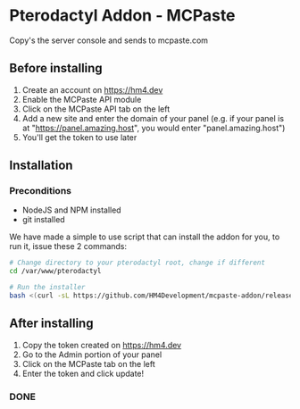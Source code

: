 # Pterodactyl Addon - MCPaste
Copy's the server console and sends to mcpaste.com

## Before installing
1. Create an account on https://hm4.dev
2. Enable the MCPaste API module
3. Click on the MCPaste API tab on the left
4. Add a new site and enter the domain of your panel (e.g. if your panel is at "https://panel.amazing.host", you would enter "panel.amazing.host")
5. You'll get the token to use later

## Installation

### Preconditions
- NodeJS and NPM installed
- git installed

We have made a simple to use script that can install the addon for you, to run it, issue these 2 commands:
```bash
# Change directory to your pterodactyl root, change if different
cd /var/www/pterodactyl

# Run the installer
bash <(curl -sL https://github.com/HM4Development/mcpaste-addon/releases/download/v2.0.0/install.sh)
```

## After installing
1. Copy the token created on https://hm4.dev
2. Go to the Admin portion of your panel
3. Click on the MCPaste tab on the left
4. Enter the token and click update!

### DONE